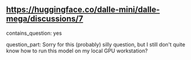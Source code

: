 ## https://huggingface.co/dalle-mini/dalle-mega/discussions/7

contains_question: yes

question_part: Sorry for this (probably) silly question, but I still don't quite know how to run this model on my local GPU workstation?
